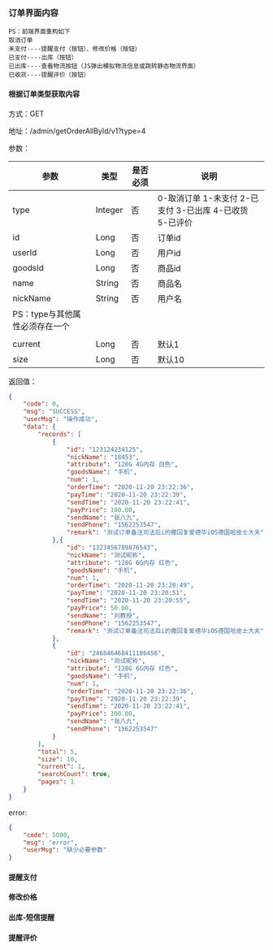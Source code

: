 ### 订单界面内容

```
PS：前端界面重构如下
取消订单
未支付----提醒支付（按钮）、修改价格（按钮）
已支付----出库（按钮）
已出库----查看物流按钮（JS弹出模拟物流信息或跳转静态物流界面）
已收货----提醒评价（按钮）
```

#### 根据订单类型获取内容
方式：GET

地址：/admin/getOrderAllById/v1?type=4

参数：

|参数|类型|是否必须|说明|
|---|---|---|---|
|type|Integer|否|0-取消订单 1-未支付 2-已支付 3-已出库 4-已收货 5-已评价|
|id|Long|否|订单id|
|userId|Long|否|用户id|
|goodsId|Long|否|商品id|
|name|String|否|商品名|
|nickName|String|否|用户名|
|PS：type与其他属性必须存在一个|
||
|current|Long|否|默认1|
|size|Long|否|默认10|




返回值：
```json
{
    "code": 0,
    "msg": "SUCCESS",
    "userMsg": "操作成功",
    "data": {
        "records": [
            {
                "id": "123124234125",
                "nickName": "18453",
                "attribute": "128G 4G内存 白色",
                "goodsName": "手机",
                "num": 1,
                "orderTime": "2020-11-20 23:22:36",
                "payTime": "2020-11-20 23:22:39",
                "sendTime": "2020-11-20 23:22:41",
                "payPrice": 100.00,
                "sendName": "张八九",
                "sendPhone": "1562253547",
                "remark": "测试订单备注司法后i的撒回复爱德华iOS德国哈皮士大夫"
            },{
                "id": "1323456789876543",
                "nickName": "测试昵称",
                "attribute": "128G 6G内存 红色",
                "goodsName": "手机",
                "num": 1,
                "orderTime": "2020-11-20 23:20:49",
                "payTime": "2020-11-20 23:20:51",
                "sendTime": "2020-11-20 23:20:55",
                "payPrice": 50.00,
                "sendName": "刘教授",
                "sendPhone": "1562253547",
                "remark": "测试订单备注司法后i的撒回复爱德华iOS德国哈皮士大夫"
            },
            {
                "id": "246846468411186456",
                "nickName": "测试昵称",
                "attribute": "128G 6G内存 红色",
                "goodsName": "手机",
                "num": 1,
                "orderTime": "2020-11-20 23:22:36",
                "payTime": "2020-11-20 23:22:39",
                "sendTime": "2020-11-20 23:22:41",
                "payPrice": 100.00,
                "sendName": "张八九",
                "sendPhone": "1562253547"
            }
        ],
        "total": 5,
        "size": 10,
        "current": 1,
        "searchCount": true,
        "pages": 1
    }
}
```

error:
```json
{
    "code": 5000,
    "msg": "error",
    "userMsg": "缺少必要参数"
}
```



#### 提醒支付


#### 修改价格


#### 出库-短信提醒


#### 提醒评价


